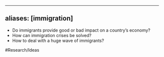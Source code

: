 
---
aliases: [immigration]
---


* Do immigrants provide good or bad impact on a country’s economy?
* How can immigration crises be solved?
* How to deal with a huge wave of immigrants?


#Research/Ideas 
